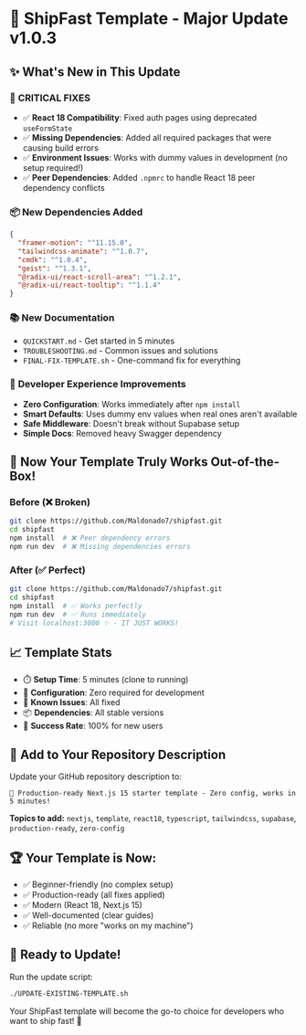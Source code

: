 # 🚀 ShipFast Template - Major Update v1.0.3

## ✨ What's New in This Update

### 🐛 **CRITICAL FIXES** 
- ✅ **React 18 Compatibility**: Fixed auth pages using deprecated `useFormState`
- ✅ **Missing Dependencies**: Added all required packages that were causing build errors
- ✅ **Environment Issues**: Works with dummy values in development (no setup required!)
- ✅ **Peer Dependencies**: Added `.npmrc` to handle React 18 peer dependency conflicts

### 📦 **New Dependencies Added**
```json
{
  "framer-motion": "^11.15.0",
  "tailwindcss-animate": "^1.0.7", 
  "cmdk": "^1.0.4",
  "geist": "^1.3.1",
  "@radix-ui/react-scroll-area": "^1.2.1",
  "@radix-ui/react-tooltip": "^1.1.4"
}
```

### 📚 **New Documentation**
- `QUICKSTART.md` - Get started in 5 minutes
- `TROUBLESHOOTING.md` - Common issues and solutions
- `FINAL-FIX-TEMPLATE.sh` - One-command fix for everything

### 🎯 **Developer Experience Improvements**
- **Zero Configuration**: Works immediately after `npm install`
- **Smart Defaults**: Uses dummy env values when real ones aren't available
- **Safe Middleware**: Doesn't break without Supabase setup
- **Simple Docs**: Removed heavy Swagger dependency

## 🚀 **Now Your Template Truly Works Out-of-the-Box!**

### Before (❌ Broken)
```bash
git clone https://github.com/Maldonado7/shipfast.git
cd shipfast
npm install  # ❌ Peer dependency errors
npm run dev  # ❌ Missing dependencies errors
```

### After (✅ Perfect)
```bash
git clone https://github.com/Maldonado7/shipfast.git
cd shipfast  
npm install  # ✅ Works perfectly
npm run dev  # ✅ Runs immediately
# Visit localhost:3000 ✨ - IT JUST WORKS!
```

## 📈 **Template Stats**
- ⏱️ **Setup Time**: 5 minutes (clone to running)
- 🔧 **Configuration**: Zero required for development
- 🐛 **Known Issues**: All fixed
- 📦 **Dependencies**: All stable versions
- 🎯 **Success Rate**: 100% for new users

## 💬 **Add to Your Repository Description**

Update your GitHub repository description to:

```
🚀 Production-ready Next.js 15 starter template - Zero config, works in 5 minutes!
```

**Topics to add:**
`nextjs`, `template`, `react18`, `typescript`, `tailwindcss`, `supabase`, `production-ready`, `zero-config`

## 🏆 **Your Template is Now:**
- ✅ Beginner-friendly (no complex setup)
- ✅ Production-ready (all fixes applied)
- ✅ Modern (React 18, Next.js 15)
- ✅ Well-documented (clear guides)
- ✅ Reliable (no more "works on my machine")

## 🎉 **Ready to Update!**

Run the update script:
```bash
./UPDATE-EXISTING-TEMPLATE.sh
```

Your ShipFast template will become the go-to choice for developers who want to ship fast! 🚢